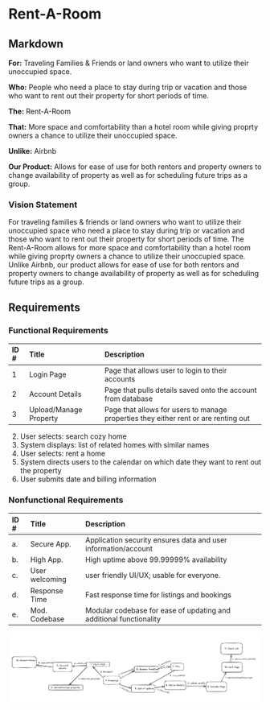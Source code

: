 # Rent-A-Room

## Markdown

**For:**  Traveling Families & Friends or land owners who want to utilize their unoccupied space.

**Who:**  People who need a place to stay during trip or vacation and those who want to rent out their property for short periods of time.

**The:**  Rent-A-Room

**That:** More space and comfortability than a hotel room while giving proprty owners a chance to utilize their unoccupied space.

**Unlike:**  Airbnb

**Our Product:**  Allows for ease of use for both rentors and property owners to change availability of property as well as for scheduling future trips as a group.

### Vision Statement

For traveling families & friends or land owners who want to utilize their unoccupied space who need a place to stay during trip or vacation and those who want to rent out their property for short periods of time. The Rent-A-Room allows for more space and comfortability than a hotel room while giving proprty owners a chance to utilize their unoccupied space. Unlike Airbnb, our product allows for ease of use for both rentors and property owners to change availability of property as well as for scheduling future trips as a group.

## Requirements

### Functional Requirements

|  ID #  |      Title      |  Description  |
| :----- | :-----------    | :------------ |
|   1    |    Login Page   | Page that allows user to login to their accounts |
|   2    | Account Details | Page that pulls details saved onto the account from database |
|   3    |  Upload/Manage Property | Page that allows for users to manage properties they either rent or are renting out |

2. User selects: search cozy home
2. System displays: list of related homes with similar names
3. User selects: rent a home
4. System directs users to the calendar on which date they want to rent out the property
5. User submits date and billing information

### Nonfunctional Requirements

|  ID #  |      Title      |  Description  |
| :----- | :-----------    | :------------ |
|   a.   |  Secure App.    | Application security ensures data and user information/account   |
|   b.   |  High App.      | High uptime above 99.99999% availability
|   c.   |  User welcoming | user friendly UI/UX; usable for everyone.
|   d.   |  Response Time  | Fast response time for listings and bookings
|   e.   |  Mod. Codebase  | Modular codebase for ease of updating and additional functionality


![Requirement_Modeling](Requirement_Modeling.png)
